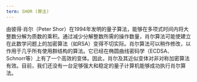```yaml
---
term: SHOR (算法)
---
```


由彼得·肖尔（Peter Shor）在1994年发明的量子算法，能够在多项式时间内将大整数分解为质数的乘积。通过减少分解整数所需的操作数量，肖尔算法可能使建立在此数学问题上的加密算法（如RSA）变得不切实际。肖尔算法可以稍作修改，以作用于几乎所有使用群结构的算法。它已经在椭圆曲线密码学（ECDSA、Schnorr等）上有了一个高效的变体。因此，肖尔及其近似变体对非对称加密算法有效。目前，我们还没有一台足够强大和稳定的量子计算机能够成功执行肖尔算法。